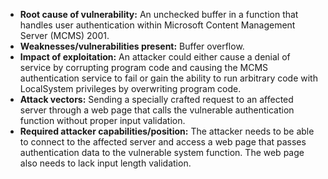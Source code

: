 - **Root cause of vulnerability:** An unchecked buffer in a function that handles user authentication within Microsoft Content Management Server (MCMS) 2001.
- **Weaknesses/vulnerabilities present:** Buffer overflow.
- **Impact of exploitation:** An attacker could either cause a denial of service by corrupting program code and causing the MCMS authentication service to fail or gain the ability to run arbitrary code with LocalSystem privileges by overwriting program code.
- **Attack vectors:** Sending a specially crafted request to an affected server through a web page that calls the vulnerable authentication function without proper input validation.
- **Required attacker capabilities/position:** The attacker needs to be able to connect to the affected server and access a web page that passes authentication data to the vulnerable system function. The web page also needs to lack input length validation.